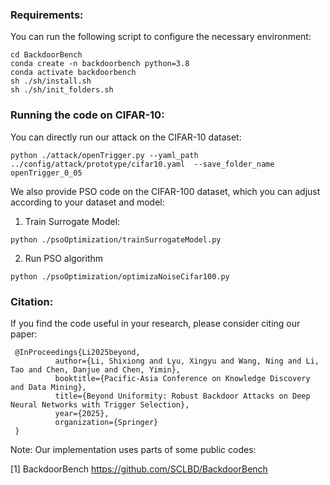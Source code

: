 ### Requirements:
You can run the following script to configure the necessary environment:
```
cd BackdoorBench
conda create -n backdoorbench python=3.8
conda activate backdoorbench
sh ./sh/install.sh
sh ./sh/init_folders.sh
```

### Running the code on CIFAR-10:
You can directly run our attack on the CIFAR-10 dataset:
```
python ./attack/openTrigger.py --yaml_path ../config/attack/prototype/cifar10.yaml  --save_folder_name openTrigger_0_05
```

We also provide PSO code on the CIFAR-100 dataset, which you can adjust according to your dataset and model:
1. Train Surrogate Model:
```
python ./psoOptimization/trainSurrogateModel.py
```
2. Run PSO algorithm
```
python ./psoOptimization/optimizaNoiseCifar100.py
```

### Citation:
If you find the code useful in your research, please consider citing our paper:

```
 @InProceedings{Li2025beyond,
          author={Li, Shixiong and Lyu, Xingyu and Wang, Ning and Li, Tao and Chen, Danjue and Chen, Yimin},
          booktitle={Pacific-Asia Conference on Knowledge Discovery and Data Mining}, 
          title={Beyond Uniformity: Robust Backdoor Attacks on Deep Neural Networks with Trigger Selection}, 
          year={2025},
          organization={Springer}
 } 
```

Note: Our implementation uses parts of some public codes:

[1] BackdoorBench https://github.com/SCLBD/BackdoorBench
